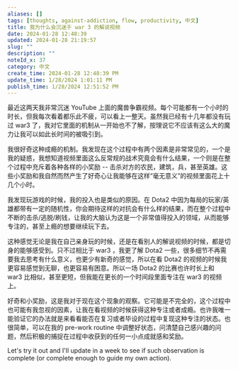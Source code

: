 ```yaml
---
aliases: []
tags: [thoughts, against-addiction, flow, productivity, 中文]
title: 我为什么会沉迷于 war 3 的解说视频
date: 2024-01-28 12:48:39
updated: 2024-01-28 21:19:57
slug: ""
description: ""
noteId_x: 37
category: 中文
create_time: 2024-01-28 12:48:39 PM
update_time: 1/28/2024 1:01:11 PM
publish_time: 1/28/2024 12:51:52 PM
---
```


最近这两天我非常沉迷 YouTube 上面的魔兽争霸视频。每个可能都有一个小时的时长，但我每次看着都乐此不疲，可以看上一整天。虽然我已经有十几年都没有玩过 war3 了，我对它里面的机制从一开始也不了解，按理说它不应该有这么大的魔力让我可以如此长时间的被吸引到。

我很好奇这种成瘾的机制。我发现在这个过程中有两个因素是非常常见的，一个是我的疑惑，我想知道视频里面这么反常规的战术究竟会有什么结果，一个则是在整个过程中充斥着各种各样的小奖励 -- 击杀对方的农民，建筑，兵，甚至英雄。这些小奖励和我自然而然产生了好奇心让我能够在这样“毫无意义”的视频里面花上十几个小时。

我发现玩游戏的时候，我的投入也是类似的原因。在 Dota2 中因为每局的玩家/英雄都带有一定的随机性，你会期待这样的对抗会有什么样的结果，而在整个过程中不断的击杀/逃脱/刷钱，让我的大脑认为这是一个非常值得投入的领域，从而能够专注的，甚至上瘾的想要继续玩下去。

这种感觉无论是我在自己亲身玩的时候，还是在看别人的解说视频的时候，都是切身的能够感受到。只不过相比于 war3 ，我更了解 Dota2 一些，很多细节不再需要我去思考有什么意义，也更少有新奇的感觉，所以在看 Dota2 的视频的时候我更容易感觉到无聊，也更容易有困意。所以一场 Dota2 的比赛也许时长上和 war3 比相似，甚至更短，但我能在更长的一个时间段里面专注在 war3 的视频上。

好奇和小奖励，这是我对于现在这个现象的观察。它可能是不完全的，这个过程中也可能有我忽视的因素，让我在看视频的时候获得这种专注或者成瘾。也许我唯一能验证它的办法就是来看看能否在复习或者毕设的过程中复现这种专注的状态。也很简单，可以在我的 pre-work routine 中调整好状态，问清楚自己感兴趣的问题，然后积极的捕捉在过程中收获到的任何一小点成就感和奖励。

Let's try it out and I'll update in a week to see if such observation is complete (or complete enough to guide my own action).
